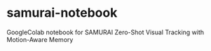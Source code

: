 # samurai-notebook
GoogleColab notebook for SAMURAI Zero-Shot Visual Tracking with Motion-Aware Memory
